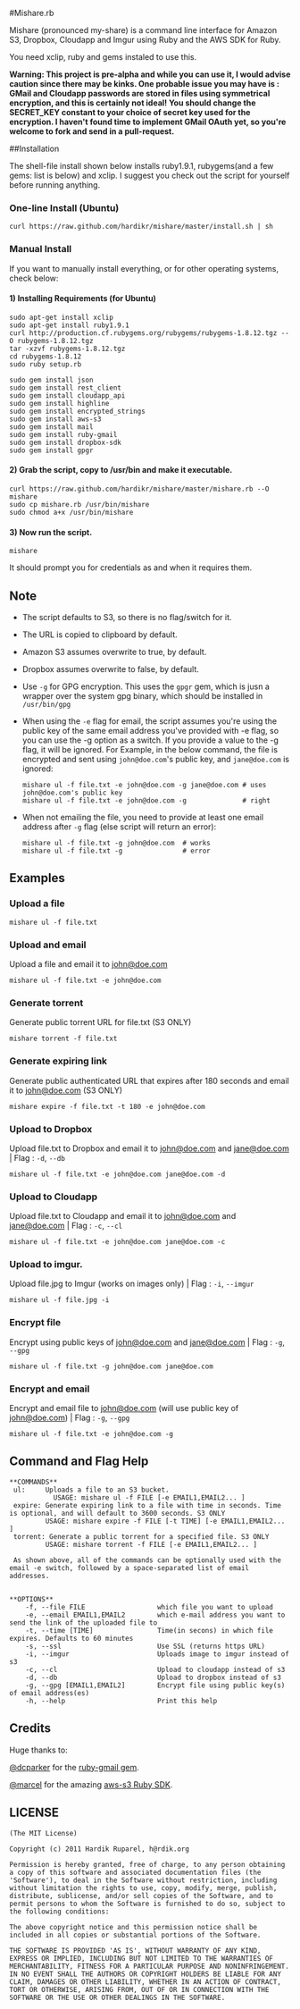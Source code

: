 #Mishare.rb

Mishare (pronounced my-share) is a command line interface for Amazon S3, Dropbox, Cloudapp and Imgur using Ruby and the AWS SDK for Ruby.

You need xclip, ruby and gems instaled to use this. 

**Warning: This project is pre-alpha and while you can use it, I would advise caution since there may be kinks. One probable issue you may have is : GMail and Cloudapp passwords are stored in files using symmetrical encryption, and this is certainly not ideal! You should change the SECRET_KEY constant to your choice of secret key used for the encryption. I haven't found time to implement GMail OAuth yet, so you're welcome to fork and send in a pull-request.**

##Installation

The shell-file install shown below installs ruby1.9.1, rubygems(and a few gems: list is below) and xclip. I suggest you check out the script for yourself before running anything.

### One-line Install (Ubuntu)
    
    curl https://raw.github.com/hardikr/mishare/master/install.sh | sh

### Manual Install
If you want to manually install everything, or for other operating systems, check below:

#### 1) Installing Requirements (for Ubuntu)

    sudo apt-get install xclip
    sudo apt-get install ruby1.9.1
    curl http://production.cf.rubygems.org/rubygems/rubygems-1.8.12.tgz --O rubygems-1.8.12.tgz
    tar -xzvf rubygems-1.8.12.tgz
    cd rubygems-1.8.12
    sudo ruby setup.rb
    
    sudo gem install json
    sudo gem install rest_client
    sudo gem install cloudapp_api
    sudo gem install highline
    sudo gem install encrypted_strings
    sudo gem install aws-s3
    sudo gem install mail
    sudo gem install ruby-gmail
    sudo gem install dropbox-sdk
    sudo gem install gpgr
    
#### 2) Grab the script, copy to /usr/bin and make it executable.

    curl https://raw.github.com/hardikr/mishare/master/mishare.rb --O mishare
    sudo cp mishare.rb /usr/bin/mishare
    sudo chmod a+x /usr/bin/mishare

#### 3) Now run the script.
    
    mishare

It should prompt you for credentials as and when it requires them.

## Note

*   The script defaults to S3, so there is no flag/switch for it.
*   The URL is copied to clipboard by default.
*   Amazon S3 assumes overwrite to true, by default.
*   Dropbox assumes overwrite to false, by default.
*   Use `-g` for GPG encryption. This uses the `gpgr` gem, which is jusn a wrapper over the system gpg binary, which should be installed in `/usr/bin/gpg` 
*   When using the `-e` flag for email, the script assumes you're using the public key of the same email address you've provided with -e flag, so you can use the -g option as a switch. If you provide a value to the -g flag, it will be ignored. For Example, in the below command, the file is encrypted and sent using `john@doe.com`'s public key, and `jane@doe.com` is ignored:

        mishare ul -f file.txt -e john@doe.com -g jane@doe.com # uses john@doe.com's public key
        mishare ul -f file.txt -e john@doe.com -g              # right
    
*   When not emailing the file, you need to provide at least one email address after `-g` flag (else script will return an error):

        mishare ul -f file.txt -g john@doe.com  # works
        mishare ul -f file.txt -g               # error

## Examples

### Upload a file

    mishare ul -f file.txt
    
### Upload and email
Upload a file and email it to john@doe.com

    mishare ul -f file.txt -e john@doe.com

### Generate torrent
Generate public torrent URL for file.txt (S3 ONLY)

    mishare torrent -f file.txt

### Generate expiring link
Generate public authenticated URL that expires after 180 seconds and email it to john@doe.com (S3 ONLY)

    mishare expire -f file.txt -t 180 -e john@doe.com

### Upload to Dropbox
Upload file.txt to Dropbox and email it to john@doe.com and jane@doe.com | 
Flag : `-d`, `--db`

    mishare ul -f file.txt -e john@doe.com jane@doe.com -d

### Upload to Cloudapp
Upload file.txt to Cloudapp and email it to john@doe.com and jane@doe.com | 
Flag : `-c`, `--cl`

    mishare ul -f file.txt -e john@doe.com jane@doe.com -c

### Upload to imgur.
Upload file.jpg to Imgur (works on images only) | 
Flag : `-i`, `--imgur`

    mishare ul -f file.jpg -i

### Encrypt file 
Encrypt using public keys of john@doe.com and jane@doe.com | 
Flag : `-g`, `--gpg`

    mishare ul -f file.txt -g john@doe.com jane@doe.com
    
### Encrypt and email 
Encrypt and email file to john@doe.com (will use public key of john@doe.com) | 
Flag : `-g`, `--gpg`

    mishare ul -f file.txt -e john@doe.com -g
    
## Command and Flag Help
    **COMMANDS**
     ul:     Uploads a file to an S3 bucket. 
               USAGE: mishare ul -f FILE [-e EMAIL1,EMAIL2... ]
     expire: Generate expiring link to a file with time in seconds. Time is optional, and will default to 3600 seconds. S3 ONLY
          	 USAGE: mishare expire -f FILE [-t TIME] [-e EMAIL1,EMAIL2... ]
     torrent: Generate a public torrent for a specified file. S3 ONLY
          	 USAGE: mishare torrent -f FILE [-e EMAIL1,EMAIL2... ]

     As shown above, all of the commands can be optionally used with the email -e switch, followed by a space-separated list of email addresses.


    **OPTIONS**
        -f, --file FILE                  which file you want to upload
        -e, --email EMAIL1,EMAIL2        which e-mail address you want to send the link of the uploaded file to
        -t, --time [TIME]                Time(in secons) in which file expires. Defaults to 60 minutes
        -s, --ssl                        Use SSL (returns https URL)
        -i, --imgur                      Uploads image to imgur instead of s3
        -c, --cl                         Upload to cloudapp instead of s3
        -d, --db                         Upload to dropbox instead of s3
        -g, --gpg [EMAIL1,EMAIL2]        Encrypt file using public key(s) of email address(es)
        -h, --help                       Print this help


## Credits

Huge thanks to:

[@dcparker](https://github.com/dcparker) for the [ruby-gmail gem](https://github.com/dcparker/ruby-gmail).

[@marcel](https://github.com/marcel) for the amazing [aws-s3 Ruby SDK](http://amazon.rubyforge.org/).

## LICENSE

    (The MIT License)
    
    Copyright (c) 2011 Hardik Ruparel, h@rdik.org
    
    Permission is hereby granted, free of charge, to any person obtaining
    a copy of this software and associated documentation files (the
    'Software'), to deal in the Software without restriction, including
    without limitation the rights to use, copy, modify, merge, publish,
    distribute, sublicense, and/or sell copies of the Software, and to
    permit persons to whom the Software is furnished to do so, subject to
    the following conditions:
    
    The above copyright notice and this permission notice shall be
    included in all copies or substantial portions of the Software.
    
    THE SOFTWARE IS PROVIDED 'AS IS', WITHOUT WARRANTY OF ANY KIND,
    EXPRESS OR IMPLIED, INCLUDING BUT NOT LIMITED TO THE WARRANTIES OF
    MERCHANTABILITY, FITNESS FOR A PARTICULAR PURPOSE AND NONINFRINGEMENT.
    IN NO EVENT SHALL THE AUTHORS OR COPYRIGHT HOLDERS BE LIABLE FOR ANY
    CLAIM, DAMAGES OR OTHER LIABILITY, WHETHER IN AN ACTION OF CONTRACT,
    TORT OR OTHERWISE, ARISING FROM, OUT OF OR IN CONNECTION WITH THE
    SOFTWARE OR THE USE OR OTHER DEALINGS IN THE SOFTWARE.
